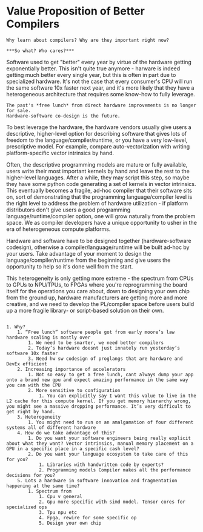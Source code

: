 # Value Proposition of Better Compilers

~~~admonish important title="Key Question"
Why learn about compilers? Why are they important right now?

***So what? Who cares?***
~~~

Software used to get "better" every year by virtue of the hardware getting exponentially better.
This isn't quite true anymore - harware is indeed getting much better every single year, but this is often in part due to specialized hardware.
It's not the case that every consumer's CPU will run the same software 10x faster next year, and it's more likely that they have a heterogeneous architecture that requires some know-how to fully leverage.

~~~admonish quote title=""
The past's *free lunch* from direct hardware improvements is no longer for sale.
Hardware-software co-design is the future.
~~~

To best leverage the hardware, the hardware vendors usually give users a descriptive, higher-level option for describing software that gives lots of freedom to the language/compiler/runtime, or you have a very low-level, prescriptive model.
For example, compare auto-vectorization with writing platform-specific vector intrinsics by hand.

Often, the descriptive programming models are mature or fully available, users write their most important kernels by hand and leave the rest to the higher-level languages.
After a while, they may script this step, so maybe they have some python code generating a set of kernels in vector intrinsics.
This eventually becomes a fragile, ad-hoc compiler that their software sits on, sort of demonstrating that the programming language/compiler level is the right level to address the problem of hardware utilization -
if platform distributors don't give users a good programming language/runtime/compiler option, one will grow naturally from the problem space.
We as compiler developers have a unique opportunity to usher in the era of heterogeneous compute platforms.

Hardware and software have to be designed together (hardware-software codesign), otherwise a compiler/language/runtime will be built ad-hoc by your users.
Take advantage of your moment to design the language/compiler/runtime from the beginning and give users the opportunity to help so it's done well from the start.

This heterogeneity is only getting more extreme - the spectrum from CPUs to GPUs to NPU/TPUs, to FPGAs where you're reprogramming the board itself for the operations you care about, down to designing your own chip from the ground up, hardware manufacturers are getting more and more creative, and we need to develop the PL/compiler space before users build up a more fragile library- or script-based solution on their own.

~~~admonish todo

1. Why?
    1. “Free lunch” software people got from early moore’s law hardware scaling is mostly over
        1. We need to be smarter, we need better compilers
        2. Today’s hardware doesnt just innately run yesterday’s software 10x faster
        3. Need hw sw codesign of proglangs that are hardware and DevEx efficient
    2. Increasing importance of accelerators
        1. Not so easy to get a free lunch, cant always dump your app onto a brand new gpu and expect amazing performance in the same way you can with the CPU
        2. More sensitive to configuration
            1. You can explicitly say I want this value to live in the L2 cache for this compute kernel. If you get memory hierarchy wrong, you might see a massive dropping performance. It’s very difficult to get right by hand.
    3. Heterogeneity
        1. You might need to run on an amalgamation of four different systems all of different hardware
    4. How do we take advantage of this?
        1. Do you want your software engineers being really explicit about what they want? Vector intrinsics, manual memory placement on a GPU in a specific place in a specific cash level?
        2. Do you want your language ecosystem to take care of this for you?
            1. Libraries with handwritten code by experts?
            2. Programming models Compiler makes all the performance decisions for you?
    5. Lots a hardware in software innovation and fragmentation happening at the same time?
        1. Spectrum from
            1. Cpu v general
            2. Gpu more specific with simd model. Tensor cores for specialized ops
            3. Tpu npu etc
            4. Fpga, rewire for some specific op
            5. Design your own chip

~~~
